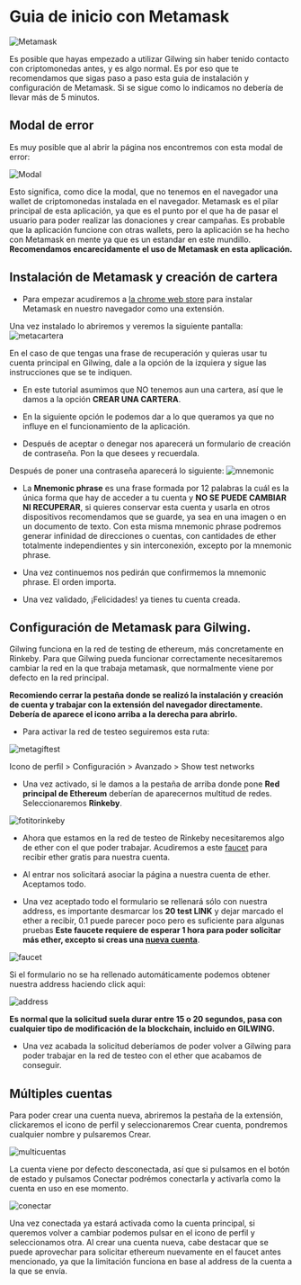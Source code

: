 # Guia de inicio con Metamask

![Metamask](./metamask.gif)

Es posible que hayas empezado a utilizar Gilwing sin haber tenido contacto con criptomonedas antes, y es algo normal. Es por eso que te recomendamos que sigas paso a paso esta guia de instalación y configuración de Metamask. Si se sigue como lo indicamos no debería de llevar más de 5 minutos.

## Modal de error

Es muy posible que al abrir la página nos encontremos con esta modal de error:

![Modal](./modalError.png)

Esto significa, como dice la modal, que no tenemos en el navegador una wallet de criptomonedas instalada en el navegador. Metamask es el pilar principal de esta aplicación, ya que es el punto por el que ha de pasar el usuario para poder realizar las donaciones y crear campañas. Es probable que la aplicación funcione con otras wallets, pero la aplicación se ha hecho con Metamask en mente ya que es un estandar en este mundillo. **Recomendamos encarecidamente el uso de Metamask en esta aplicación.**

## Instalación de Metamask y creación de cartera

- Para empezar acudiremos a [la chrome web store](https://chrome.google.com/webstore/detail/metamask/nkbihfbeogaeaoehlefnkodbefgpgknn) para instalar Metamask en nuestro navegador como una extensión.

Una vez instalado lo abriremos y veremos la siguiente pantalla:
![metacartera](./metamask_cartera.png)

En el caso de que tengas una frase de recuperación y quieras usar tu cuenta principal en Gilwing, dale a la opción de la izquiera y sigue las instrucciones que se te indiquen.

- En este tutorial asumimos que NO tenemos aun una cartera, así que le damos a la opción  **CREAR UNA CARTERA**.

- En la siguiente opción le podemos dar a lo que queramos ya que no influye en el funcionamiento de la aplicación.

- Después de aceptar o denegar nos aparecerá un formulario de creación de contraseña. Pon la que desees y recuerdala.
  
Después de poner una contraseña aparecerá lo siguiente:
![mnemonic](./mnemonic.png)

- La **Mnemonic phrase** es una frase formada por 12 palabras la cuál es la única forma que hay de acceder a tu cuenta y **NO SE PUEDE CAMBIAR NI RECUPERAR**, si quieres conservar esta cuenta y usarla en otros dispositivos recomendamos que se guarde, ya sea en una imagen o en un documento de texto. Con esta misma mnemonic phrase podremos generar infinidad de direcciones o cuentas, con cantidades de ether totalmente independientes y sin interconexión, excepto por la mnemonic phrase.
  
- Una vez continuemos nos pedirán que confirmemos la mnemonic phrase. El orden importa.

- Una vez validado, ¡Felicidades! ya tienes tu cuenta creada.

## Configuración de Metamask para Gilwing.

Gilwing funciona en la red de testing de ethereum, más concretamente en Rinkeby. Para que Gilwing pueda funcionar correctamente necesitaremos cambiar la red en la que trabaja metamask, que normalmente viene por defecto en la red principal.

**Recomiendo cerrar la pestaña donde se realizó la instalación y creación de cuenta y trabajar con la extensión del navegador directamente. Debería de aparece el icono arriba a la derecha para abrirlo.**

- Para activar la red de testeo seguiremos esta ruta:

![metagiftest](./testingnet.gif)

Icono de perfil > Configuración > Avanzado > Show test networks

- Una vez activado, si le damos a la pestaña de arriba donde pone **Red principal de Ethereum** deberían de aparecernos multitud de redes. Seleccionaremos **Rinkeby**.

![fotitorinkeby](./rinkeby.png)

- Ahora que estamos en la red de testeo de Rinkeby necesitaremos algo de ether con el que poder trabajar. Acudiremos a este [faucet](https://faucets.chain.link/rinkeby) para recibir ether gratis para nuestra cuenta.

- Al entrar nos solicitará asociar la página a nuestra cuenta de ether. Aceptamos todo.

- Una vez aceptado todo el formulario se rellenará sólo con nuestra address, es importante desmarcar los **20 test LINK** y dejar marcado el ether a recibir, 0.1 puede parecer poco pero es suficiente para algunas pruebas **Este faucete requiere de esperar 1 hora para poder solicitar más ether, excepto si creas una [nueva cuenta](#múltiples-cuentas)**.

![faucet](./faucet.png)

Si el formulario no se ha rellenado automáticamente podemos obtener nuestra address haciendo click aqui:

![address](./addressportapapeles.png)

**Es normal que la solicitud suela durar entre 15 o 20 segundos, pasa con cualquier tipo de modificación de la blockchain, incluido en GILWING.**

- Una vez acabada la solicitud deberíamos de poder volver a Gilwing para poder trabajar en la red de testeo con el ether que acabamos de conseguir.

## Múltiples cuentas

Para poder crear una cuenta nueva, abriremos la pestaña de la extensión, clickaremos el icono de perfil y seleccionaremos Crear cuenta, pondremos cualquier nombre y pulsaremos Crear.

![multicuentas](./multicuentas.gif)

La cuenta viene por defecto desconectada, así que si pulsamos en el botón de estado y pulsamos Conectar podrémos conectarla y activarla como la cuenta en uso en ese momento.

![conectar](./conectar.gif)

Una vez conectada ya estará activada como la cuenta principal, si queremos volver a cambiar podemos pulsar en el icono de perfil y seleccionamos otra. Al crear una cuenta nueva, cabe destacar que se puede aprovechar para solicitar ethereum nuevamente en el faucet antes mencionado, ya que la limitación funciona en base al address de la cuenta a la que se envía.

